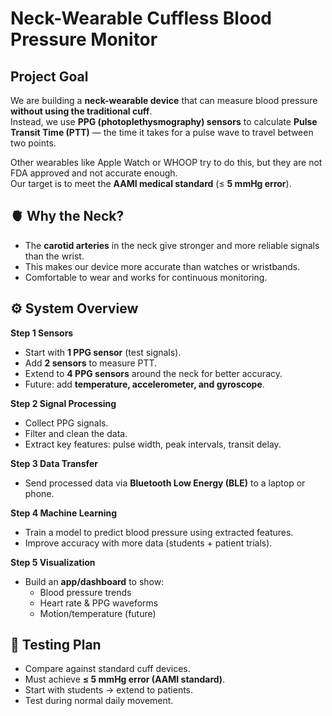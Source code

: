# Neck-Wearable Cuffless Blood Pressure Monitor

##  Project Goal
We are building a **neck-wearable device** that can measure blood pressure **without using the traditional cuff**.  
Instead, we use **PPG (photoplethysmography) sensors** to calculate **Pulse Transit Time (PTT)** — the time it takes for a pulse wave to travel between two points.  

Other wearables like Apple Watch or WHOOP try to do this, but they are not FDA approved and not accurate enough.  
Our target is to meet the **AAMI medical standard** (≤ **5 mmHg error**).



## 🫀 Why the Neck?
- The **carotid arteries** in the neck give stronger and more reliable signals than the wrist.  
- This makes our device more accurate than watches or wristbands.  
- Comfortable to wear and works for continuous monitoring.  



## ⚙️ System Overview

**Step 1  Sensors**
- Start with **1 PPG sensor** (test signals).  
- Add **2 sensors** to measure PTT.  
- Extend to **4 PPG sensors** around the neck for better accuracy.  
- Future: add **temperature, accelerometer, and gyroscope**.

**Step 2  Signal Processing**
- Collect PPG signals.  
- Filter and clean the data.  
- Extract key features: pulse width, peak intervals, transit delay.  

**Step 3 Data Transfer**
- Send processed data via **Bluetooth Low Energy (BLE)** to a laptop or phone.  

**Step 4  Machine Learning**
- Train a model to predict blood pressure using extracted features.  
- Improve accuracy with more data (students + patient trials).  

**Step 5 Visualization**
- Build an **app/dashboard** to show:  
  - Blood pressure trends  
  - Heart rate & PPG waveforms  
  - Motion/temperature (future)



## 🧪 Testing Plan
- Compare against standard cuff devices.  
- Must achieve **≤ 5 mmHg error (AAMI standard)**.  
- Start with students → extend to patients.  
- Test during normal daily movement.  


